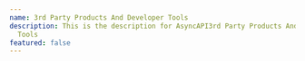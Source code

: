 ```yaml
---
name: 3rd Party Products And Developer Tools
description: This is the description for AsyncAPI3rd Party Products And Developer
  Tools
featured: false
---
```

